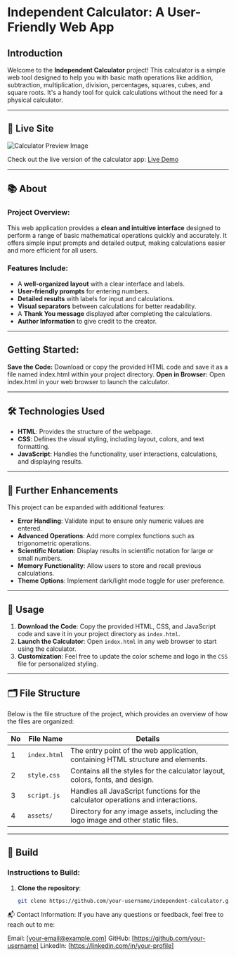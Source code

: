 

# Independent Calculator: A User-Friendly Web App #

## Introduction ##

Welcome to the **Independent Calculator** project! This calculator is a simple web tool designed to help you with basic math operations like addition, subtraction, multiplication, division, percentages, squares, cubes, and square roots. It's a handy tool for quick calculations without the need for a physical calculator.


---

## 🚀 Live Site


![Calculator Preview Image](![independentCalculator](https://github.com/user-attachments/assets/4f3f5bfd-fdda-4c3e-a3d2-f7e57743a315)
)




Check out the live version of the calculator app: [Live Demo](https://arik203.github.io/Independent-Calculator/)





---

## 📚 About

### Project Overview:
This web application provides a **clean and intuitive interface** designed to perform a range of basic mathematical operations quickly and accurately. It offers simple input prompts and detailed output, making calculations easier and more efficient for all users.

### Features Include:
- A **well-organized layout** with a clear interface and labels.
- **User-friendly prompts** for entering numbers.
- **Detailed results** with labels for input and calculations.
- **Visual separators** between calculations for better readability.
- A **Thank You message** displayed after completing the calculations.
- **Author Information** to give credit to the creator.

---


## Getting Started:

**Save the Code:** Download or copy the provided HTML code and save it as a file named index.html within your project directory.
**Open in Browser:** Open index.html in your web browser to launch the calculator.

---

## 🛠 Technologies Used

- **HTML**: Provides the structure of the webpage.
- **CSS**: Defines the visual styling, including layout, colors, and text formatting.
- **JavaScript**: Handles the functionality, user interactions, calculations, and displaying results.

---

## 🚀 Further Enhancements

This project can be expanded with additional features:

- **Error Handling**: Validate input to ensure only numeric values are entered.
- **Advanced Operations**: Add more complex functions such as trigonometric operations.
- **Scientific Notation**: Display results in scientific notation for large or small numbers.
- **Memory Functionality**: Allow users to store and recall previous calculations.
- **Theme Options**: Implement dark/light mode toggle for user preference.

---

## 📝 Usage

1. **Download the Code**: Copy the provided HTML, CSS, and JavaScript code and save it in your project directory as `index.html`.
2. **Launch the Calculator**: Open `index.html` in any web browser to start using the calculator.
3. **Customization**: Feel free to update the color scheme and logo in the `CSS` file for personalized styling.

---

## 🗂 File Structure

Below is the file structure of the project, which provides an overview of how the files are organized:

| No | File Name       | Details                                                       |
|----|-----------------|---------------------------------------------------------------|
| 1  | `index.html`    | The entry point of the web application, containing HTML structure and elements. |
| 2  | `style.css`     | Contains all the styles for the calculator layout, colors, fonts, and design. |
| 3  | `script.js`     | Handles all JavaScript functions for the calculator operations and interactions. |
| 4  | `assets/`       | Directory for any image assets, including the logo image and other static files. |

---

## 🔧 Build

### Instructions to Build:

1. **Clone the repository**:

   ```bash
   git clone https://github.com/your-username/independent-calculator.git

📬 Contact Information:
If you have any questions or feedback, feel free to reach out to me:

Email: [your-email@example.com]
GitHub: [https://github.com/your-username]
LinkedIn: [https://linkedin.com/in/your-profile] 
